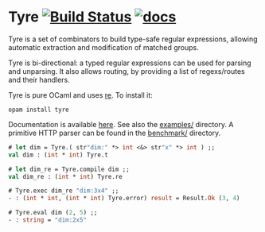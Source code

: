 # Tyre [![Build Status](https://travis-ci.org/Drup/tyre.svg?branch=master)](https://travis-ci.org/Drup/tyre) [![docs](https://img.shields.io/badge/doc-online-blue.svg)][doc]

Tyre is a set of combinators to build type-safe regular expressions, allowing automatic extraction and modification of matched groups.

Tyre is bi-directional: a typed regular expressions can be used for parsing and unparsing. It also allows routing, by providing a list of regexs/routes and their handlers.

Tyre is pure OCaml and uses [re][]. To install it:

```
opam install tyre
```

Documentation is available [here][doc]. See also the [examples/](examples/) directory.
A primitive HTTP parser can be found in the [benchmark/](benchmark/) directory.

[re]: https://github.com/ocaml/ocaml-re
[doc]: https://drup.github.io/tyre/dev/Tyre.html

```ocaml
# let dim = Tyre.( str"dim:" *> int <&> str"x" *> int ) ;;
val dim : (int * int) Tyre.t

# let dim_re = Tyre.compile dim ;;
val dim_re : (int * int) Tyre.re

# Tyre.exec dim_re "dim:3x4" ;;
- : (int * int, (int * int) Tyre.error) result = Result.Ok (3, 4)

# Tyre.eval dim (2, 5) ;;
- : string = "dim:2x5"
```
